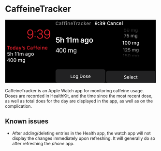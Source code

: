 
# CaffeineTracker

<img src="images/screenshot_a.png" style="width:33%;"><img src="images/screenshot_b.png" style="width:33%;"><img src="images/screenshot_c.png" style="width:33%;">

CaffeineTracker is an Apple Watch app for monitoring caffeine usage. Doses are recorded in HealthKit, and the time since the most recent dose, as well as total does for the day are displayed in the app, as well as on the complication.
 

## Known issues

- After adding/deleting entries in the Health app, the watch app will not display the changes immediately upon refreshing. It will generally do so after refreshing the _phone_ app. 


